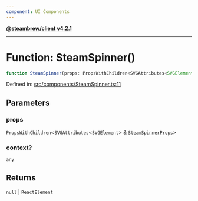 ```yaml
---
component: UI Components
---
```


[**@steambrew/client v4.2.1**](../README.md)

***

# Function: SteamSpinner()

```ts
function SteamSpinner(props: PropsWithChildren<SVGAttributes<SVGElement> & SteamSpinnerProps>, context?: any): null | ReactElement
```

Defined in: [src/components/SteamSpinner.ts:11](https://github.com/shdwmtr/plugutil/blob/b52230e3bd417b9353d983856323dee8a90c4f70/client/src/components/SteamSpinner.ts#L11)

## Parameters

### props

`PropsWithChildren`\<`SVGAttributes`\<`SVGElement`\> & [`SteamSpinnerProps`](../interfaces/SteamSpinnerProps.md)\>

### context?

`any`

## Returns

`null` \| `ReactElement`
